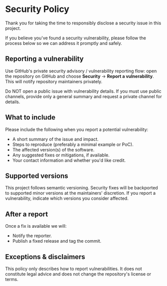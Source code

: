 # Security Policy

Thank you for taking the time to responsibly disclose a security issue in this project.

If you believe you've found a security vulnerability, please follow the process below so we can address it promptly and safely.

## Reporting a vulnerability

Use GitHub's private security advisory / vulnerability reporting flow: open the repository on GitHub and choose **Security** → **Report a vulnerability**. This will notify repository maintainers privately.

Do NOT open a public issue with vulnerability details. If you must use public channels, provide only a general summary and request a private channel for details.

## What to include

Please include the following when you report a potential vulnerability:

- A short summary of the issue and impact.
- Steps to reproduce (preferably a minimal example or PoC).
- The affected version(s) of the software.
- Any suggested fixes or mitigations, if available.
- Your contact information and whether you'd like credit.

## Supported versions

This project follows semantic versioning. Security fixes will be backported to supported minor versions at the maintainers' discretion. If you report a vulnerability, indicate which versions you consider affected.

## After a report

Once a fix is available we will:

- Notify the reporter.
- Publish a fixed release and tag the commit.

## Exceptions & disclaimers

This policy only describes how to report vulnerabilities. It does not constitute legal advice and does not change the repository's license or terms.
